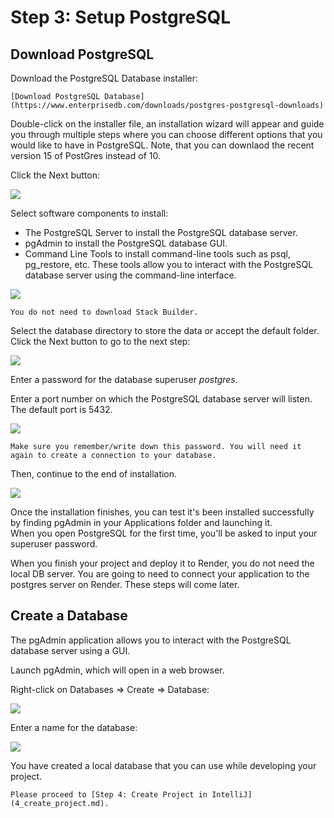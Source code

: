 # Step 3: Setup PostgreSQL

## Download PostgreSQL

Download the PostgreSQL Database installer:

```{admonition} Resource
[Download PostgreSQL Database](https://www.enterprisedb.com/downloads/postgres-postgresql-downloads)
```

Double-click on the installer file, an installation wizard will appear and guide you through multiple steps where you 
can choose different options that you would like to have in PostgreSQL. Note, that you can downlaod the recent version 15
of PostGres instead of 10.

Click the Next button:

![](resources/3_postgresql_setup_1.png)

Select software components to install:

- The PostgreSQL Server to install the PostgreSQL database server.
- pgAdmin to install the PostgreSQL database GUI.
- Command Line Tools to install command-line tools such as psql, pg_restore, etc. These tools allow you to interact 
  with the PostgreSQL database server using the command-line interface.

![](resources/3_postgresql_setup_2.png)

```{attention}
You do not need to download Stack Builder.
```

Select the database directory to store the data or accept the default folder. Click the Next button to go to the next 
step:

![](resources/3_postgresql_setup_3.png)

Enter a password for the database superuser *postgres*.

Enter a port number on which the PostgreSQL database server will listen. The default port is 5432.

![](resources/3_postgresql_setup_4.png)

```{important}
Make sure you remember/write down this password. You will need it again to create a connection to your database.
```

Then, continue to the end of installation.

![](resources/3_postgresql_setup_5.png)

Once the installation finishes, you can test it's been installed successfully by finding pgAdmin in your Applications 
folder and launching it.  
When you open PostgreSQL for the first time, you'll be asked to input your superuser password.

When you finish your project and deploy it to Render, you do not need the local DB server. You are going to need to 
connect your application to the postgres server on Render. These steps will come later.

## Create a Database

The pgAdmin application allows you to interact with the PostgreSQL database server using a GUI.

Launch pgAdmin, which will open in a web browser.

Right-click on Databases => Create => Database:

![](resources/3_postgresql_setup_6.png)

Enter a name for the database:

![](resources/3_postgresql_setup_7.png)

You have created a local database that you can use while developing your project.

```{admonition} What's Next
Please proceed to [Step 4: Create Project in IntelliJ](4_create_project.md).
```
